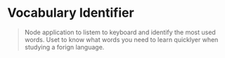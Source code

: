 # Vocabulary Identifier
> Node application to listem to keyboard and identify the most used words.
> Uset to know what words you need to learn quicklyer when studying a forign language.
